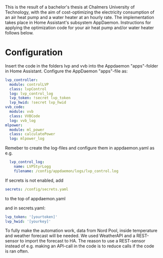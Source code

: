 This is the result of a bachelor's thesis at Chalmers University of Technology, with the aim of cost-optimizing the electricity consumption of an air heat pump and a water heater at an hourly rate. The implementation takes place in Home Assistant's subsystem AppDaemon. Instructions for applying the optimization code for your air heat pump and/or water heater follows below.

# Configuration
Insert the code in the folders lvp and vvb into the Appdaemon "apps"-folder in Home Assistant.
Configure the AppDaemon "apps"-file as:
```yaml
lvp_controller:
  module: controlLVP
  class: lvpControl
  log: lvp_control_log
  lvp_token: !secret lvp_token
  lvp_hwid: !secret lvp_hwid
vvb_code:
  module: vvb
  class: VVBCode
  log: vvb_log
mlpower:
  module: ml_power
  class: calculatePower
  log: mlpower_log
```

Remeber to create the log-files and configure them in appdaemon.yaml as e.g.
```yaml
  lvp_control_log:
    name: LVPStyrLogg
    filename: /config/appdaemon/logs/lvp_control.log
```

If secrets is not enabled, add
```yaml
secrets: /config/secrets.yaml
```
to the top of appdaemon.yaml

and in secrets.yaml:
```yaml
lvp_token: '[yourtoken]'
lvp_hwid: '[yourkey]'
```
To fully make the automation work, data from Nord Pool, inside temperature and weather forecast will be needed. We used WeatherAPI and a REST-sensor to import the forecast to HA. The reason to use a REST-sensor instead of e.g. making an API-call in the code is to reduce calls if the code is ran often.
